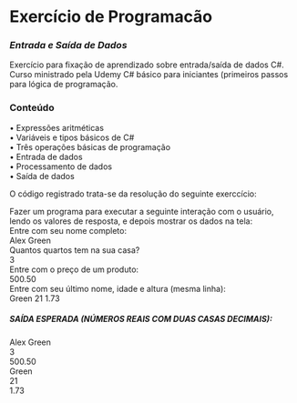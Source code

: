 # Exercício de Programacão
### *Entrada e Saída de Dados*

Exercício para fixação de aprendizado sobre entrada/saída de dados C#. 
Curso ministrado pela Udemy C# básico para iniciantes (primeiros passos para lógica de programação.

### Conteúdo

•	Expressões aritméticas                                                                                                                                                   
•	Variáveis e tipos básicos de C#                                                                                                                                                                                                                                                                                        
•	Três operações básicas de programação                                                                                                                                       
•	Entrada de dados                                                                                                                                                              
•	Processamento de dados                                                                                                                                                         
•	Saída de dados


O código registrado trata-se da resolução do seguinte exerccício:

Fazer um programa para executar a seguinte interação com o usuário, lendo os valores de resposta, e depois mostrar os dados na tela:                                         
Entre com seu nome completo:                                                                                                                                                  
Alex Green                                                                                                                                                                      
Quantos quartos tem na sua casa?                                                                                                                                                 
3                                                                                                                                                                          
Entre com o preço de um produto:                                                                                                                                            
500.50                                                                                                                                                                     
Entre com seu último nome, idade e altura (mesma linha):                                                                                                                        
Green 21 1.73  

##### SAÍDA ESPERADA (NÚMEROS REAIS COM DUAS CASAS DECIMAIS):                                                                                                                    
Alex Green  
3     
500.50     
Green           
21           
1.73  
